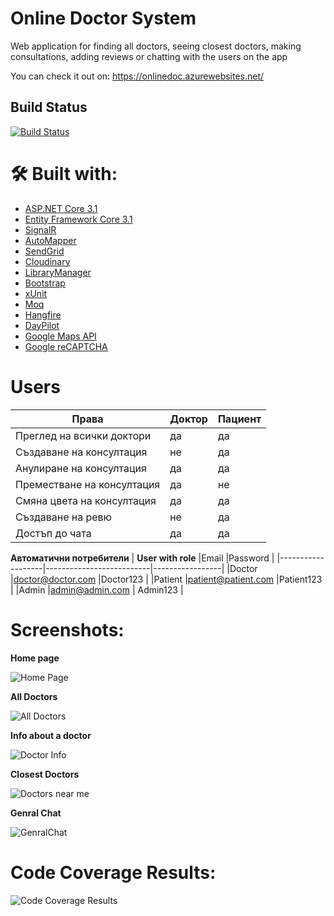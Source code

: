 # Online Doctor System
Web application for finding all doctors, seeing closest doctors, making consultations, adding reviews or chatting with the users on the app

You can check it out on: https://onlinedoc.azurewebsites.net/
## Build Status
[![Build Status](https://dev.azure.com/BobbyApostolov/Bobby_Apostolov/_apis/build/status/Boyan-Apostolov.OnlineDoctorSystem%20(1)?branchName=master)](https://dev.azure.com/BobbyApostolov/Bobby_Apostolov/_build/latest?definitionId=2&branchName=master)
# 🛠  Built with:
-   [ASP.NET Core 3.1](https://github.com/dotnet/aspnetcore)
-   [Entity Framework Core 3.1](https://github.com/dotnet/efcore)
-   [SignalR](https://github.com/SignalR/SignalR)
-   [AutoMapper](https://github.com/AutoMapper/AutoMapper)
-   [SendGrid](https://github.com/sendgrid)
-   [Cloudinary](https://github.com/cloudinary/CloudinaryDotNet)
-   [LibraryManager](https://github.com/aspnet/LibraryManager)
-   [Bootstrap](https://github.com/twbs/bootstrap)
-   [xUnit](https://github.com/xunit/xunit)
-   [Moq](https://github.com/moq/moq)
-   [Hangfire](https://github.com/HangfireIO/Hangfire)
-   [DayPilot](https://code.daypilot.org/)
-   [Google Maps API](https://github.com/googlemaps/)
-   [Google reCAPTCHA](https://www.google.com/recaptcha/about/)
# Users
|  **Права**              |Доктор			     |Пациент |
|----------------|-------------------------------|--------|
|Преглед на всички доктори  |да            |да            |
|Създаване на консултация   |не            |да            |
|Анулиране на консултация   |да            |да            |
|Преместване на консултация |да            |не            |
|Смяна цвета на консултация |да            |да            |
|Създаване на ревю          |не            |да            |
|Достъп до чата             |да            |да            |

 **Автоматични потребители**
| **User with role** |Email                    |Password         |
|-------------------|--------------------------|-----------------|
|Doctor			        |doctor@doctor.com         |Doctor123        | 
|Patient            |patient@patient.com       |Patient123       | 
|Admin		          |admin@admin.com           | Admin123        |

# Screenshots:
**Home page**

![Home Page](https://cdn1.bbcode0.com/uploads/2020/12/12/a74f62376ac1b066b5b70d90ec56d1dd-full.png)

**All Doctors**

![All Doctors](https://cdn1.bbcode0.com/uploads/2020/12/13/7c39c1024b5344fe1b7dcbdc1a1d4612-full.png)

**Info about a doctor**

![Doctor Info](https://cdn1.bbcode0.com/uploads/2020/12/13/873e5a503c253731e911358c4fcd1902-full.png)

**Closest Doctors**

![Doctors near me](https://cdn1.bbcode0.com/uploads/2020/12/13/815364e95433a04c6bf1c3d3d1ab7f18-full.png)

**Genral Chat**

![GenralChat](https://cdn1.bbcode0.com/uploads/2020/12/13/50adfc1873c54e44141f16d7d1cca6e9-full.png)

# Code Coverage Results:
![Code Coverage Results](https://cdn1.bbcode0.com/uploads/2020/12/12/19db8200e005b0cc795c4acc39ed547a-full.png)

